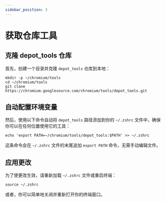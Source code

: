 ```yaml
---
sidebar_position: 3
---
```


# 获取仓库工具

## 克隆 depot_tools 仓库

首先，创建一个目录并克隆 `depot_tools` 仓库到本地：

```shell
mkdir -p ~/chromium/tools
cd ~/chromium/tools
git clone https://chromium.googlesource.com/chromium/tools/depot_tools.git
```

## 自动配置环境变量

然后，使用以下命令自动将 `depot_tools` 路径添加到你的 `~/.zshrc` 文件中，确保你可以在任何位置使用它的工具：

```shell
echo 'export PATH=~/chromium/tools/depot_tools:$PATH' >> ~/.zshrc
```

这条命令会在 `~/.zshrc` 文件的末尾追加 `export PATH` 命令，无需手动编辑文件。

## 应用更改

为了使更改生效，请重新加载 `~/.zshrc` 文件或重启终端：

```shell
source ~/.zshrc
```

或者，你可以简单地关闭并重新打开你的终端窗口。
